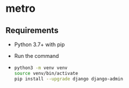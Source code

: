 # metro



## Requirements

- Python 3.7+ with pip

- Run the command

- ```bash
  python3 -m venv venv
  source venv/bin/activate
  pip install --upgrade django django-admin
  ```

